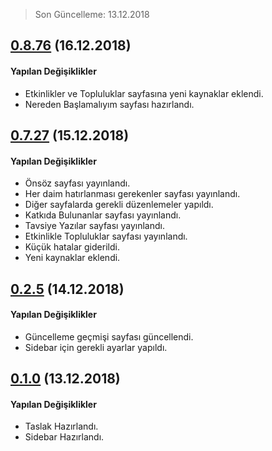 > Son Güncelleme: 13.12.2018

## [0.8.76]() (16.12.2018)

#### Yapılan Değişiklikler

* Etkinlikler ve Topluluklar sayfasına yeni kaynaklar eklendi.
* Nereden Başlamalıyım sayfası hazırlandı.

## [0.7.27]() (15.12.2018)

#### Yapılan Değişiklikler

* Önsöz sayfası yayınlandı.
* Her daim hatırlanması gerekenler sayfası yayınlandı.
* Diğer sayfalarda gerekli düzenlemeler yapıldı.
* Katkıda Bulunanlar sayfası yayınlandı.
* Tavsiye Yazılar sayfası yayınlandı.
* Etkinlikle Topluluklar sayfası yayınlandı.
* Küçük hatalar giderildi.
* Yeni kaynaklar eklendi.

## [0.2.5]() (14.12.2018)

#### Yapılan Değişiklikler

* Güncelleme geçmişi sayfası güncellendi.
* Sidebar için gerekli ayarlar yapıldı.

## [0.1.0]() (13.12.2018)

#### Yapılan Değişiklikler

* Taslak Hazırlandı.
* Sidebar Hazırlandı.
